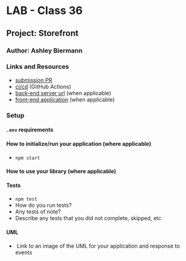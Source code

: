 # LAB - Class 36

## Project: Storefront

### Author: Ashley Biermann

### Links and Resources

- [submission PR]()
- [ci/cd](https://github.com/401-advanced-javascript-ashley-biermann/notes/tree/master/.github/workflows) (GitHub Actions)
- [back-end server url]() (when applicable)
- [front-end application]() (when applicable)

### Setup

#### `.env` requirements

#### How to initialize/run your application (where applicable)

- `npm start`

#### How to use your library (where applicable)

#### Tests

- `npm test`
- How do you run tests?
- Any tests of note?
- Describe any tests that you did not complete, skipped, etc

#### UML

- ![]()
Link to an image of the UML for your application and response to events
